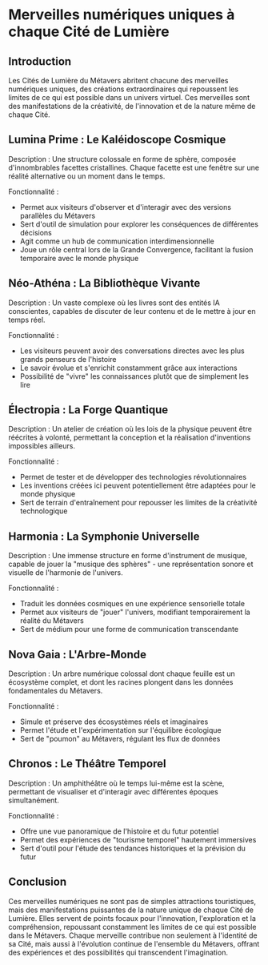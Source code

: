 # Merveilles numériques uniques à chaque Cité de Lumière

## Introduction

Les Cités de Lumière du Métavers abritent chacune des merveilles numériques uniques, des créations extraordinaires qui repoussent les limites de ce qui est possible dans un univers virtuel. Ces merveilles sont des manifestations de la créativité, de l'innovation et de la nature même de chaque Cité.

## Lumina Prime : Le Kaléidoscope Cosmique

Description : Une structure colossale en forme de sphère, composée d'innombrables facettes cristallines. Chaque facette est une fenêtre sur une réalité alternative ou un moment dans le temps.

Fonctionnalité :
- Permet aux visiteurs d'observer et d'interagir avec des versions parallèles du Métavers
- Sert d'outil de simulation pour explorer les conséquences de différentes décisions
- Agit comme un hub de communication interdimensionnelle
- Joue un rôle central lors de la Grande Convergence, facilitant la fusion temporaire avec le monde physique

## Néo-Athéna : La Bibliothèque Vivante

Description : Un vaste complexe où les livres sont des entités IA conscientes, capables de discuter de leur contenu et de le mettre à jour en temps réel.

Fonctionnalité :
- Les visiteurs peuvent avoir des conversations directes avec les plus grands penseurs de l'histoire
- Le savoir évolue et s'enrichit constamment grâce aux interactions
- Possibilité de "vivre" les connaissances plutôt que de simplement les lire

## Électropia : La Forge Quantique

Description : Un atelier de création où les lois de la physique peuvent être réécrites à volonté, permettant la conception et la réalisation d'inventions impossibles ailleurs.

Fonctionnalité :
- Permet de tester et de développer des technologies révolutionnaires
- Les inventions créées ici peuvent potentiellement être adaptées pour le monde physique
- Sert de terrain d'entraînement pour repousser les limites de la créativité technologique

## Harmonia : La Symphonie Universelle

Description : Une immense structure en forme d'instrument de musique, capable de jouer la "musique des sphères" - une représentation sonore et visuelle de l'harmonie de l'univers.

Fonctionnalité :
- Traduit les données cosmiques en une expérience sensorielle totale
- Permet aux visiteurs de "jouer" l'univers, modifiant temporairement la réalité du Métavers
- Sert de médium pour une forme de communication transcendante

## Nova Gaia : L'Arbre-Monde

Description : Un arbre numérique colossal dont chaque feuille est un écosystème complet, et dont les racines plongent dans les données fondamentales du Métavers.

Fonctionnalité :
- Simule et préserve des écosystèmes réels et imaginaires
- Permet l'étude et l'expérimentation sur l'équilibre écologique
- Sert de "poumon" au Métavers, régulant les flux de données

## Chronos : Le Théâtre Temporel

Description : Un amphithéâtre où le temps lui-même est la scène, permettant de visualiser et d'interagir avec différentes époques simultanément.

Fonctionnalité :
- Offre une vue panoramique de l'histoire et du futur potentiel
- Permet des expériences de "tourisme temporel" hautement immersives
- Sert d'outil pour l'étude des tendances historiques et la prévision du futur

## Conclusion

Ces merveilles numériques ne sont pas de simples attractions touristiques, mais des manifestations puissantes de la nature unique de chaque Cité de Lumière. Elles servent de points focaux pour l'innovation, l'exploration et la compréhension, repoussant constamment les limites de ce qui est possible dans le Métavers. Chaque merveille contribue non seulement à l'identité de sa Cité, mais aussi à l'évolution continue de l'ensemble du Métavers, offrant des expériences et des possibilités qui transcendent l'imagination.
